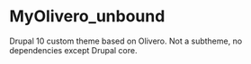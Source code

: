 # MyOlivero_unbound
Drupal 10 custom theme based on Olivero. Not a subtheme, no dependencies except Drupal core.

